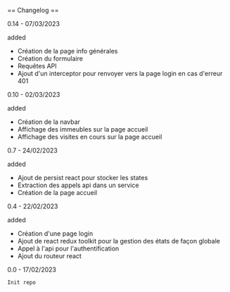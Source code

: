 == Changelog ==

0.14 - 07/03/2023

added

- Création de la page info générales
- Création du formulaire
- Requêtes API
- Ajout d'un interceptor pour renvoyer vers la page login en cas d'erreur 401

0.10 - 02/03/2023

added

- Création de la navbar
- Affichage des immeubles sur la page accueil
- Affichage des visites en cours sur la page accueil

0.7 - 24/02/2023

added

- Ajout de persist react pour stocker les states
- Extraction des appels api dans un service
- Création de la page accueil

0.4 - 22/02/2023

added

- Création d'une page login
- Ajout de react redux toolkit pour la gestion des états de façon globale
- Appel à l'api pour l'authentification
- Ajout du routeur react

0.0 - 17/02/2023

    Init repo
